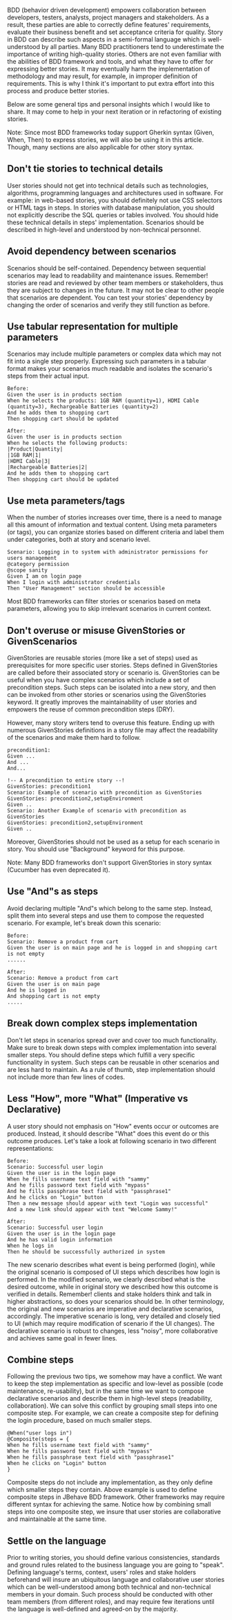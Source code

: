 BDD (behavior driven development) empowers collaboration between developers, testers, analysts, project managers and stakeholders. As a result, these parties are able to correctly define features' requirements, evaluate their business benefit and set acceptance criteria for quality.
Story in BDD can describe such aspects in a semi-formal language which is well-understood by all parties.
Many BDD practitioners tend to underestimate the importance of writing high-quality stories. Others are not even familiar with the abilities of BDD framework and tools, and what they have to offer for expressing better stories. It may eventually harm the implementation of methodology and may result, for example, in improper definition of requirements. This is why I think it's important to put extra effort into this process and produce better stories.

Below are some general tips and personal insights which I would like to share. It may come to help in your next iteration or in refactoring of existing stories.

Note: Since most BDD frameworks today support Gherkin syntax (Given, When, Then) to express stories, we will also be using it in this article. Though, many sections are also applicable for other story syntax.

## Don't tie stories to technical details
User stories should not get into technical details such as technologies, algorithms, programming languages and architectures used in software.
For example: in web-based stories, you should definitely not use CSS selectors or HTML tags in steps. In stories with database manipulation, you should not explicitly describe the SQL queries or tables involved.
You should hide these technical details in steps' implementation. Scenarios should be described in high-level and understood by non-technical personnel. 

## Avoid dependency between scenarios
Scenarios should be self-contained. Dependency between sequential scenarios may lead to readability and maintenance issues. Remember! stories are read and reviewed by other team members or stakeholders, thus they are subject to changes in the future. It may not be clear to other people that scenarios are dependent.
You can test your stories' dependency by changing the order of scenarios and verify they still function as before. 

## Use tabular representation for multiple parameters
Scenarios may include multiple parameters or complex data which may not fit into a single step properly. Expressing such parameters in a tabular format makes your scenarios much readable and isolates the scenario's steps from their actual input.

	Before:
	Given the user is in products section
	When he selects the products: 1GB RAM (quantity=1), HDMI Cable (quantity=3), Rechargeable Batteries (quantity=2)
	And he adds them to shopping cart
	Then shopping cart should be updated

	After:
	Given the user is in products section
	When he selects the following products:
	|Product|Quantity| 
	|1GB RAM|1|
	|HDMI Cable|3| 
	|Rechargeable Batteries|2|
	And he adds them to shopping cart
	Then shopping cart should be updated

## Use meta parameters/tags
When the number of stories increases over time, there is a need to manage all this amount of information and textual content. Using meta parameters (or tags), you can organize stories based on different criteria and label them under categories, both at story and scenario level.

	Scenario: Logging in to system with administrator permissions for users management
	@category permission 
	@scope sanity  
	Given I am on login page
	When I login with administrator credentials
	Then "User Management" section should be accessible

Most BDD frameworks can filter stories or scenarios based on meta parameters, allowing you to skip irrelevant scenarios in current context.

## Don't overuse or misuse GivenStories or GivenScenarios
GivenStories are reusable stories (more like a set of steps) used as prerequisites for more specific user stories. Steps defined in GivenStories are called before their associated story or scenario is.
GivenStories can be useful when you have complex scenarios which include a set of precondition steps. Such steps can be isolated into a new story, and then can be invoked from other stories or scenarios using the GivenStories keyword. It greatly improves the maintainability of user stories and empowers the reuse of common precondition steps (DRY).

However, many story writers tend to overuse this feature. Ending up with numerous GivenStories definitions in a story file may affect the readability of the scenarios and make them hard to follow.

	precondition1:
	Given ...
	And ...
	And...
	
	!-- A precondition to entire story --!
	GivenStories: precondition1
	Scenario: Example of scenario with precondition as GivenStories    
	GivenStories: precondition2,setupEnvironment
	Given .. 
	Scenario: Another Example of scenario with precondition as GivenStories    
	GivenStories: precondition2,setupEnvironment
	Given .. 

Moreover, GivenStories should not be used as a setup for each scenario in story. You should use "Background" keyword for this purpose.

Note: Many BDD frameworks don't support GivenStories in story syntax (Cucumber has even deprecated it).

## Use "And"s as steps
Avoid declaring multiple "And"s which belong to the same step. Instead, split them into several steps and use them to compose the requested scenario.
For example, let's break down this scenario:

	Before:
	Scenario: Remove a product from cart
	Given the user is on main page and he is logged in and shopping cart is not empty
	......
	
	After:
	Scenario: Remove a product from cart
	Given the user is on main page
	And he is logged in
	And shopping cart is not empty
	.....

## Break down complex steps implementation
 Don't let steps in scenarios spread over and cover too much functionality. Make sure to break down steps with complex implementation into several smaller steps. You should define steps which fulfill a very specific functionality in system. Such steps can be reusable in other scenarios and are less hard to maintain.  As a rule of thumb, step implementation should not include more than few lines of codes.

## Less "How", more "What" (Imperative vs Declarative)
A user story should not emphasis on "How" events occur or outcomes are produced. Instead, it should describe "What" does this event do or this outcome produces. Let's take a look at following scenario in two different representations:

	Before:
	Scenario: Successful user login
	Given the user is in the login page
	When he fills username text field with "sammy"
	And he fills password text field with "mypass"
	And he fills passphrase text field with "passphrase1" 
	And he clicks on "Login" button
	Then a new message should appear with text "Login was successful"
	And a new link should appear with text "Welcome Sammy!"

	After:
	Scenario: Successful user login
	Given the user is in the login page
	And he has valid login information
	When he logs in
	Then he should be successfully authorized in system

The new scenario describes what event is being performed (login), while the original scenario is composed of UI steps which describes how login is performed. In the modified scenario, we clearly described what is the desired outcome, while in original story we described how this outcome is verified in details. Remember! clients and stake holders think and talk in higher abstractions, so does your scenarios should be.
In other terminology, the original and new scenarios are imperative and declarative scenarios, accordingly. The imperative scenario is long, very detailed and closely tied to UI (which may require modification of scenario if the UI changes). The declarative scenario is robust to changes, less "noisy", more collaborative and achieves same goal in fewer lines.

## Combine steps
Following the previous two tips, we somehow may have a conflict. We want to keep the step implementation as specific and low-level as possible (code maintenance, re-usability), but in the same time we want to compose declarative scenarios and describe them in high-level steps (readability, collaboration).
We can solve this conflict by grouping small steps into one composite step.
For example, we can create a composite step for defining the login procedure, based on much smaller steps.

	@When("user logs in")
	@Composite(steps = {
	When he fills username text field with "sammy"
	When he fills password text field with "mypass"
	When he fills passphrase text field with "passphrase1" 
	When he clicks on "Login" button
	}

Composite steps do not include any implementation, as they only define which smaller steps they contain. Above example is used to define composite steps in JBehave BDD framework. Other frameworks may require different syntax for achieving the same.
Notice how by combining small steps into one composite step, we insure that user stories are collaborative and maintainable at the same time.

## Settle on the language
Prior to writing stories, you should define various consistencies, standards and ground rules related to the business language you are going to "speak". Defining language's terms, context, users' roles and stake holders beforehand will insure an ubiquitous language and collaborative user stories which can be well-understood among both technical and non-technical members in your domain.
Such process should be conducted with other team members (from different roles), and may require few iterations until the language is well-defined and agreed-on by the majority.

